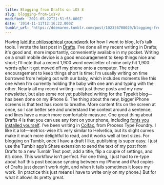 ```yaml
---
title: Blogging from Drafts on iOS 8
slug: blogging-from-ios-8
modified: '2021-05-22T21:51:55.000Z'
date: '2014-11-11T12:16:22.000Z'
tumblr_url: 'https://ddemaree.tumblr.com/post/102356708029/blogging-from-ios-8'
---
```

Having [laid the philosophical groundwork](http://log.demaree.me/post/101586654129/middle-form) for how I want to blog, let’s talk tools. I wrote the last post in [Drafts](http://agiletortoise.com/drafts). I’ve done all my recent writing in Drafts; it's good and, more importantly, conveniently available in my pocket. Writing on a small mobile device is a good encouragement to keep things nice and short; I’ll note that a recent 1,900 word newsletter of mine only hit 1,900 words _after_ it got moved off my phone onto a computer. The other encouragement to keep things short is time: I’m usually writing on time borrowed from helping out with our baby, which includes moments like this one when I’m currently holding the baby with one arm and typing with the other. Nearly all my recent writing—not just these posts and my new newsletter, but also some not yet published writing for the Typekit blog—has been done on my iPhone 6. The thing about the new, bigger iPhone screens is that text has room to breathe. More content fits on the screen at once, so I can better see and understand the context around a sentence, and lines have a much more comfortable measure. One great thing about Drafts 4 is that you can use any font on your phone, including [fonts you installed yourself](http://www.macstories.net/news/installing-custom-fonts-on-ios/). I’ve been writing in [Colfax](https://processtypefoundry.com/fonts/colfax/), from Process Type Foundry. I like it a lot—metrics-wise it’s very similar to Helvetica, but its slight curves make it much more delightful to read, and it works well at text sizes. For blogging on Tumblr, once I have a draft I like, publishing is super easy. I just use the Tumblr app’s Share extension to send the text of my post from Drafts to a new Tumblr Text post, add a title, flip a couple of settings, and it’s done. This workflow isn’t perfect. For one thing, I just had to re-type about half this post because syncing between my iPhone and iPad copies of Drafts just doesn’t work right, and when it fails sometimes it loses my work. (In practice this just means I have to write only on my phone.) But for what it allows its pretty great.
